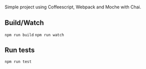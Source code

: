 # 
Simple project using Coffeescript, Webpack and Moche with Chai.

## Build/Watch
`npm run build`
`npm run watch`

## Run tests
`npm run test`